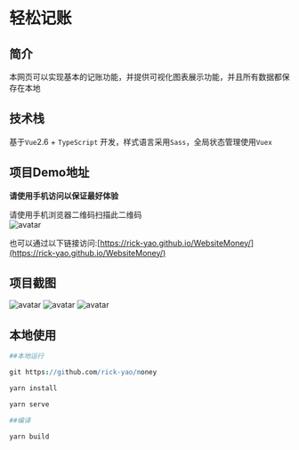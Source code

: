 # 轻松记账

## 简介

本网页可以实现基本的记账功能，并提供可视化图表展示功能，并且所有数据都保存在本地

## 技术栈

基于`Vue`2.6 + `TypeScript` 开发，样式语言采用`Sass`，全局状态管理使用`Vuex`

## 项目Demo地址

**请使用手机访问以保证最好体验**

请使用手机浏览器二维码扫描此二维码  
![avatar](./src/pic/qrcode.png)

也可以通过以下链接访问:[https://rick-yao.github.io/WebsiteMoney/](https://rick-yao.github.io/WebsiteMoney/)

## 项目截图

![avatar](./src/pic/IMG_2389.PNG)
![avatar](./src/pic/IMG_2391.PNG)
![avatar](./src/pic/IMG_2390.PNG)

## 本地使用

```coffeescript
##本地运行

git https://github.com/rick-yao/money

yarn install

yarn serve

##编译

yarn build

```
